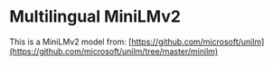 # Multilingual MiniLMv2
This is a MiniLMv2 model from: [https://github.com/microsoft/unilm](https://github.com/microsoft/unilm/tree/master/minilm)